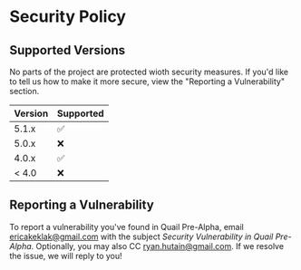 # Security Policy

## Supported Versions

No parts of the project are protected wioth security measures. If you'd like to tell us how to make it more secure, view the "Reporting a Vulnerability" section.

| Version | Supported          |
| ------- | ------------------ |
| 5.1.x   | :white_check_mark: |
| 5.0.x   | :x:                |
| 4.0.x   | :white_check_mark: |
| < 4.0   | :x:                |

## Reporting a Vulnerability

To report a vulnerability you've found in Quail Pre-Alpha, email ericakeklak@gmail.com with the subject <i>Security Vulnerability in Quail Pre-Alpha</i>.
Optionally, you may also CC ryan.hutain@gmail.com. If we resolve the issue, we will reply to you!
